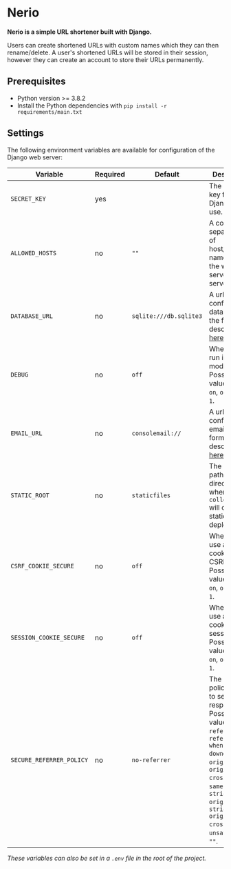 # Nerio
**Nerio is a simple URL shortener built with Django.** 

Users can create shortened URLs with custom names which they can then rename/delete. A user's shortened URLs will be stored in their session, however they can create an account to store their URLs permanently.

## Prerequisites
- Python version >= 3.8.2
- Install the Python dependencies with `pip install -r requirements/main.txt`

## Settings
The following environment variables are available for configuration of the Django web server:

| Variable | Required | Default | Description |
| --- | --- | --- | --- |
| `SECRET_KEY` | yes | | The secret key for Django to use. |
| `ALLOWED_HOSTS` | no | `""` | A commas-separated list of host/domain names that the web server can serve. |
| `DATABASE_URL` | no | `sqlite:///db.sqlite3` | A url to configure the database in the format described [here](https://github.com/jacobian/dj-database-url). |
| `DEBUG`  | no | `off` | Whether to run in debug mode. Possible true values: `true`, `on`, `ok`, `y`, `yes`, `1`. |
| `EMAIL_URL` | no | `consolemail://` | A url to configure emailing in format described [here](https://github.com/migonzalvar/dj-email-url). |
| `STATIC_ROOT` | no | `staticfiles` | The absolute path to the directory where `collectstatic` will collect static files for deployment. |
| `CSRF_COOKIE_SECURE` | no | `off` | Whether to use a secure cookie for the CSRF cookie. Possible true values: `true`, `on`, `ok`, `y`, `yes`, `1`. |
| `SESSION_COOKIE_SECURE` | no | `off` | Whether to use a secure cookie for the session. Possible true values: `true`, `on`, `ok`, `y`, `yes`, `1`. |
| `SECURE_REFERRER_POLICY` | no | `no-referrer` | The referrer policy header to set on responses. Possible values: `no-referrer`, `no-referrer-when-downgrade`, `origin`, `origin-when-cross-origin`, `same-origin`, `strict-origin`, `strict-origin-when-cross-origin`, `unsafe-url`, `""`. |

*These variables can also be set in a `.env` file in the root of the project.*
